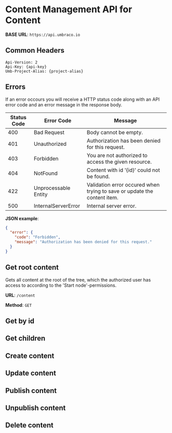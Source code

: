# Content Management API for Content

**BASE URL**: `https://api.umbraco.io`

## Common Headers

```http
Api-Version: 2
Api-Key: {api-key}
Umb-Project-Alias: {project-alias}
```

## Errors

If an error occours you will receive a HTTP status code along with an API error code and an error message in the response body.

| Status Code | Error Code           | Message                                                                  |
| ----------- | -------------------- | ------------------------------------------------------------------------ |
| 400         | Bad Request          | Body cannot be empty.                                                    |
| 401         | Unauthorized         | Authorization has been denied for this request.                          |
| 403         | Forbidden            | You are not authorized to access the given resource.                     |
| 404         | NotFound             | Content with id '{id}' could not be found.                               |
| 422         | Unprocessable Entity | Validation error occured when trying to save or update the content item. |
| 500         | InternalServerError  | Internal server error.                                                   |

**JSON example**:

```json
{
  "error": {
    "code": "Forbidden",
    "message": "Authorization has been denied for this request."
  }
}
```

## Get root content

Gets all content at the root of the tree, which the authorized user has access to according to the 'Start node'-permissions.

**URL**: `/content`

**Method**: `GET`

## Get by id

## Get children

## Create content

## Update content

## Publish content

## Unpublish content

## Delete content